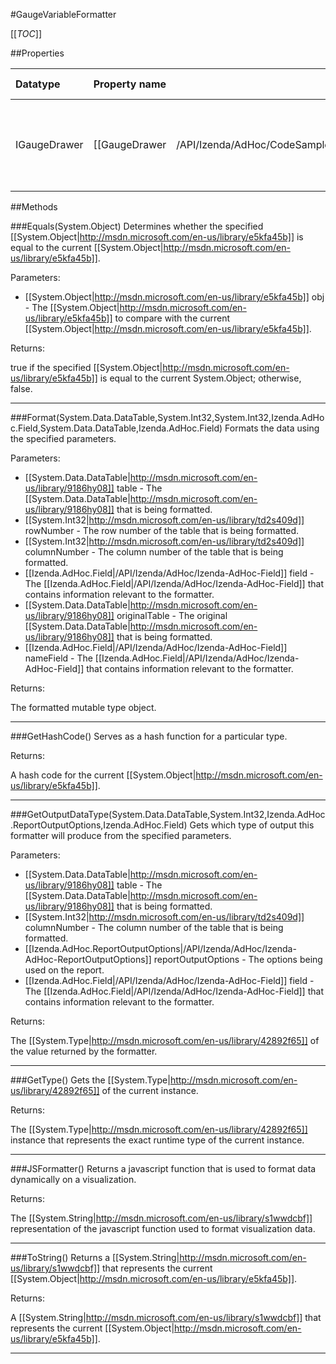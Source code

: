 #GaugeVariableFormatter

[[_TOC_]]

##Properties

|Datatype|Property name|Property description|Default Value|
|:-------|:----------:|:-----------------:|:-----------:|
|IGaugeDrawer|[[GaugeDrawer|/API/Izenda/AdHoc/CodeSamples/Izenda_AdHoc_GaugeBaseFormatter_GaugeDrawer]]| Represents an strategy for rendering the gauge to the screen. |null|


##Methods

###Equals(System.Object)
Determines whether the specified [[System.Object|http://msdn.microsoft.com/en-us/library/e5kfa45b]] is equal to the current [[System.Object|http://msdn.microsoft.com/en-us/library/e5kfa45b]].

Parameters: 

* [[System.Object|http://msdn.microsoft.com/en-us/library/e5kfa45b]] obj  - The [[System.Object|http://msdn.microsoft.com/en-us/library/e5kfa45b]] to compare with the current [[System.Object|http://msdn.microsoft.com/en-us/library/e5kfa45b]].





Returns:

true if the specified [[System.Object|http://msdn.microsoft.com/en-us/library/e5kfa45b]] is equal to the current System.Object; otherwise, false.


---


###Format(System.Data.DataTable,System.Int32,System.Int32,Izenda.AdHoc.Field,System.Data.DataTable,Izenda.AdHoc.Field)
 Formats the data using the specified parameters. 

Parameters: 

* [[System.Data.DataTable|http://msdn.microsoft.com/en-us/library/9186hy08]] table  - The [[System.Data.DataTable|http://msdn.microsoft.com/en-us/library/9186hy08]] that is being formatted.
* [[System.Int32|http://msdn.microsoft.com/en-us/library/td2s409d]] rowNumber  - The row number of the table that is being formatted.
* [[System.Int32|http://msdn.microsoft.com/en-us/library/td2s409d]] columnNumber  - The column number of the table that is being formatted.
* [[Izenda.AdHoc.Field|/API/Izenda/AdHoc/Izenda-AdHoc-Field]] field  - The [[Izenda.AdHoc.Field|/API/Izenda/AdHoc/Izenda-AdHoc-Field]] that contains information relevant to the formatter.
* [[System.Data.DataTable|http://msdn.microsoft.com/en-us/library/9186hy08]] originalTable  - The original [[System.Data.DataTable|http://msdn.microsoft.com/en-us/library/9186hy08]] that is being formatted.
* [[Izenda.AdHoc.Field|/API/Izenda/AdHoc/Izenda-AdHoc-Field]] nameField  - The [[Izenda.AdHoc.Field|/API/Izenda/AdHoc/Izenda-AdHoc-Field]] that contains information relevant to the formatter.





Returns:

The formatted mutable type object.


---


###GetHashCode()
 Serves as a hash function for a particular type.  





Returns:

A hash code for the current [[System.Object|http://msdn.microsoft.com/en-us/library/e5kfa45b]].


---


###GetOutputDataType(System.Data.DataTable,System.Int32,Izenda.AdHoc.ReportOutputOptions,Izenda.AdHoc.Field)
 Gets which type of output this formatter will produce from the specified parameters. 

Parameters: 

* [[System.Data.DataTable|http://msdn.microsoft.com/en-us/library/9186hy08]] table  - The [[System.Data.DataTable|http://msdn.microsoft.com/en-us/library/9186hy08]] that is being formatted.
* [[System.Int32|http://msdn.microsoft.com/en-us/library/td2s409d]] columnNumber  - The column number of the table that is being formatted.
* [[Izenda.AdHoc.ReportOutputOptions|/API/Izenda/AdHoc/Izenda-AdHoc-ReportOutputOptions]] reportOutputOptions  - The options being used on the report.
* [[Izenda.AdHoc.Field|/API/Izenda/AdHoc/Izenda-AdHoc-Field]] field  - The [[Izenda.AdHoc.Field|/API/Izenda/AdHoc/Izenda-AdHoc-Field]] that contains information relevant to the formatter.





Returns:

The [[System.Type|http://msdn.microsoft.com/en-us/library/42892f65]] of the value returned by the formatter.


---


###GetType()
Gets the [[System.Type|http://msdn.microsoft.com/en-us/library/42892f65]] of the current instance.





Returns:

The [[System.Type|http://msdn.microsoft.com/en-us/library/42892f65]] instance that represents the exact runtime type of the current instance.


---


###JSFormatter()
 Returns a javascript function that is used to format data dynamically on a visualization. 





Returns:

The [[System.String|http://msdn.microsoft.com/en-us/library/s1wwdcbf]] representation of the javascript function used to format visualization data.


---


###ToString()
Returns a [[System.String|http://msdn.microsoft.com/en-us/library/s1wwdcbf]] that represents the current [[System.Object|http://msdn.microsoft.com/en-us/library/e5kfa45b]].





Returns:

A [[System.String|http://msdn.microsoft.com/en-us/library/s1wwdcbf]] that represents the current [[System.Object|http://msdn.microsoft.com/en-us/library/e5kfa45b]].


---


